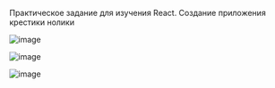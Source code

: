 Практическое задание для изучения React.
Создание приложения крестики нолики

![image](https://user-images.githubusercontent.com/25858872/133165627-4b216359-225e-46a4-9756-26f32eb4837f.png)

![image](https://user-images.githubusercontent.com/25858872/133165654-4ee603f9-8975-4718-b11c-c6c326664066.png)

![image](https://user-images.githubusercontent.com/25858872/133165612-36f9a03d-80ce-4aba-ae4a-3043ca0c57ea.png)

